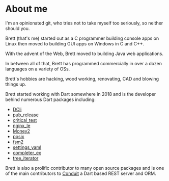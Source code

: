 # About me

I'm an opinionated git, who tries not to take myself too seriously, so neither should you.

Brett \(that's me\) started out as a C programmer building console apps on Linux then moved to building GUI apps on Windows in C and C++.

With the advent of the Web, Brett moved to building Java web applications.

In between all of that, Brett has programmed commercially in over a dozen languages on a variety of OSs.

Brett's hobbies are hacking, wood working, renovating, CAD and blowing things up.

Brett started working with Dart somewhere in 2018 and is the developer behind numerous Dart packages including:

* [DCli](https://pub.dev/packages/dcli)
* [pub\_release](https://pub.dev/packages/pub_release)
* [critical\_test](https://pub.dev/packages/critical_test)
* [nginx\_le](https://pub.dev/packages/nginx_le)
* [Money2](https://pub.dev/packages/money2)
* [posix](https://pub.dev/packages/posix)
* [fsm2](https://pub.dev/packages/fsm2)
* [settings\_yaml](https://pub.dev/packages/settings_yaml)
* [completer\_ex](https://pub.dev/packages/completer_ex)
* [tree\_iterator](https://pub.dev/packages/tree_iterator)

Brett is also a prolific contributor to many open source packages and is one of the main contributors to [Conduit](https://pub.dev/packages/conduit) a Dart based REST server and ORM.



